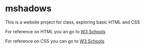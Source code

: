 # mshadows
This is a website project for class, exploring basic HTML and CSS
 
For reference on HTML you an go to [ W3 Schools ]( https://w3schools.com/html)
 
For reference on CSS you can go to [ W3 Schools]( https://www.w3schools.com/ss)


